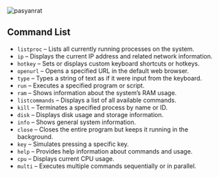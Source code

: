 ![pasyanrat](https://media.discordapp.net/attachments/1374480624546746469/1375063154865733714/pasyanrat.png?ex=683052db&is=682f015b&hm=c34743ccd4ddd946a06296e060c4b5ca8b315eea2fe3817efcff5f2339fe5e17&=&format=webp&quality=lossless&width=1250&height=500)
## **Command List**

- `listproc` – Lists all currently running processes on the system.
- `ip` – Displays the current IP address and related network information.
- `hotkey` – Sets or displays custom keyboard shortcuts or hotkeys.
- `openurl` – Opens a specified URL in the default web browser.
- `type` – Types a string of text as if it were input from the keyboard.
- `run` – Executes a specified program or script.
- `ram` – Shows information about the system’s RAM usage.
- `listcommands` – Displays a list of all available commands.
- `kill` – Terminates a specified process by name or ID.
- `disk` – Displays disk usage and storage information.
- `info` – Shows general system information.
- `close` – Closes the entire program but keeps it running in the background.
- `key` – Simulates pressing a specific key.
- `help` – Provides help information about commands and usage.
- `cpu` – Displays current CPU usage.
- `multi` – Executes multiple commands sequentially or in parallel.
